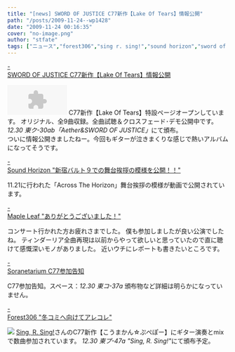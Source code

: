 ```yaml
---
title: "[news] SWORD OF JUSTICE C77新作【Lake Of Tears】情報公開"
path: "/posts/2009-11-24--wp1428"
date: "2009-11-24 00:16:35"
cover: "no-image.png"
author: "stfate"
tags: ["ニュース","forest306","sing r. sing!","sound horizon","sword of justice","結月そら","霜月はるか"]
---
```


<style type="text/css">
<!--
p {white-space: pre-wrap};
-->
</style>

<a class="topics" href="http://www.soj.razor.jp/lot/lot.htm" target="_blank">- SWORD OF JUSTICE C77新作【Lake Of Tears】情報公開</a>
<div class="news"><embed src="http://www.p-pr.info/mp300p/mp3player.swf" width="136" height="68" allowfullscreen="false" allowscriptaccess="always" flashvars="&displaywidtht=0&displayheight=27&file=http://www.p-pr.info/mp300p/playlist_lot.xml&height=68&width=136&frontcolor=0x9a9a9a&backcolor=0x000000&lightcolor=0xFFFFFF&repeat=list&volume=50&autostart=false&linktarget=_blank&displayclick=link&shuffle=true&stretching=exactfit" />
C77新作【Lake Of Tears】特設ページオープンしています。
オリジナル、全9曲収録。全曲試聴＆クロスフェード･デモ公開中です。
<em>12.30 東ク-30ab「Aether&SWORD OF JUSTICE」</em>にて頒布。
<div id="talk">ついに情報公開きましたねー。今回もギターが泣きまくりな感じで熱いアルバムになってそうです。</div></div>

<a class="topics" href="http://www.soundhorizon.com/information/index.html" target="_blank">- Sound Horizon "新宿バルト９での舞台挨拶の模様を公開！！"</a>
<div class="news">11.21に行われた「Across The Horizon」舞台挨拶の模様が動画で公開されています。</div>

<a class="topics" href="http://ameblo.jp/shimotsukin/" target="_blank">- Maple Leaf "ありがとうございました！"</a>
<div class="news">コンサート行かれた方お疲れさまでした。
僕も参加しましたが良い公演でしたね。
ティンダーリア全曲再現は以前からやって欲しいと思っていたので直に聴けて感慨深いモノがありました。
近いウチにレポートも書きたいところです。</div>

<a class="topics" href="http://soranetarium.com/" target="_blank">- Soranetarium C77参加告知</a>
<div class="news">C77参加告知。スペース：<em>12.30 東コ-37a</em>
頒布物など詳細は明らかになっていません。</div>

<a class="topics" href="http://tohoguitar.blog51.fc2.com/" target="_blank">- Forest306 "冬コミへ向けてアレコレ"</a>
<div class="news"><a href="http://www.singrsing.com/doujin/index.html"><img src="http://www.singrsing.com/doujin/0901pbanner.jpg"></a>
<a href="http://www.singrsing.com/doujin/index.html">Sing, R. Sing!</a>さんのC77新作【こうまかん☆ぷぺぽー】にギター演奏とmixで数曲参加されています。
<em>12.30 東プ-47a "Sing, R. Sing!"</em>にて頒布予定。</div>